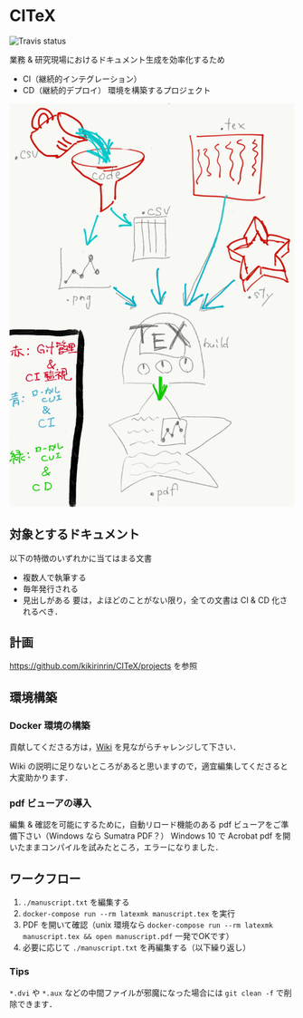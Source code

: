 # CITeX
![Travis status](https://travis-ci.org/kikirinrin/CITeX.svg?branch=master)

業務 & 研究現場におけるドキュメント生成を効率化するため
- CI（継続的インテグレーション）
- CD（継続的デプロイ）
環境を構築するプロジェクト

![ドキュメンテーションにおけるセントラルドグマ](figs/sketch.png)

## 対象とするドキュメント
以下の特徴のいずれかに当てはまる文書
- 複数人で執筆する
- 毎年発行される
- 見出しがある
要は，よほどのことがない限り，全ての文書は CI & CD 化されるべき．

## 計画
https://github.com/kikirinrin/CITeX/projects を参照

## 環境構築
### Docker 環境の構築
貢献してくださる方は，[Wiki](https://github.com/kikirinrin/CITeX/wiki) を見ながらチャレンジして下さい．

Wiki の説明に足りないところがあると思いますので，適宜編集してくださると大変助かります．
### pdf ビューアの導入
編集 & 確認を可能にするために，自動リロード機能のある pdf ビューアをご準備下さい（Windows なら Sumatra PDF？）
Windows 10 で Acrobat pdf を開いたままコンパイルを試みたところ，エラーになりました．

## ワークフロー
1. `./manuscript.txt` を編集する
1. `docker-compose run --rm latexmk manuscript.tex` を実行
1. PDF を開いて確認（unix 環境なら `docker-compose run --rm latexmk manuscript.tex && open manuscript.pdf` 一発でOKです）
1. 必要に応じて `./manuscript.txt` を再編集する（以下繰り返し）

### Tips
`*.dvi` や `*.aux` などの中間ファイルが邪魔になった場合には
`git clean -f`
で削除できます．
